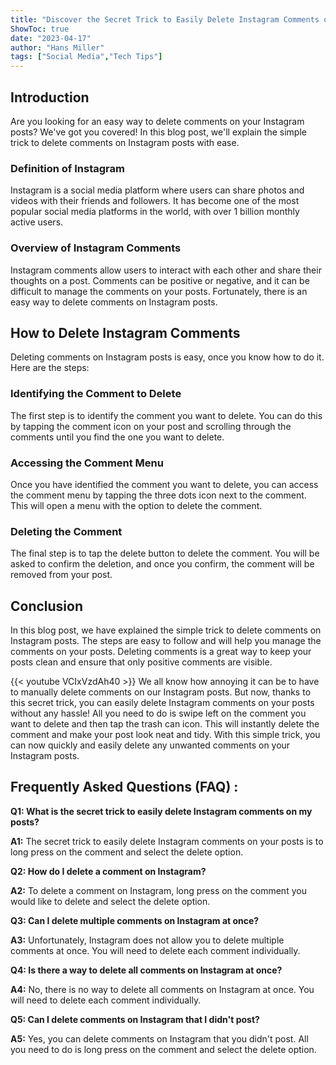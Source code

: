 ```yaml
---
title: "Discover the Secret Trick to Easily Delete Instagram Comments on Your Posts!"
ShowToc: true 
date: "2023-04-17"
author: "Hans Miller" 
tags: ["Social Media","Tech Tips"]
---
```

## Introduction

Are you looking for an easy way to delete comments on your Instagram posts? We've got you covered! In this blog post, we'll explain the simple trick to delete comments on Instagram posts with ease. 

### Definition of Instagram

Instagram is a social media platform where users can share photos and videos with their friends and followers. It has become one of the most popular social media platforms in the world, with over 1 billion monthly active users.

### Overview of Instagram Comments

Instagram comments allow users to interact with each other and share their thoughts on a post. Comments can be positive or negative, and it can be difficult to manage the comments on your posts. Fortunately, there is an easy way to delete comments on Instagram posts.

## How to Delete Instagram Comments

Deleting comments on Instagram posts is easy, once you know how to do it. Here are the steps:

### Identifying the Comment to Delete

The first step is to identify the comment you want to delete. You can do this by tapping the comment icon on your post and scrolling through the comments until you find the one you want to delete.

### Accessing the Comment Menu

Once you have identified the comment you want to delete, you can access the comment menu by tapping the three dots icon next to the comment. This will open a menu with the option to delete the comment.

### Deleting the Comment

The final step is to tap the delete button to delete the comment. You will be asked to confirm the deletion, and once you confirm, the comment will be removed from your post.

## Conclusion

In this blog post, we have explained the simple trick to delete comments on Instagram posts. The steps are easy to follow and will help you manage the comments on your posts. Deleting comments is a great way to keep your posts clean and ensure that only positive comments are visible.

{{< youtube VCIxVzdAh40 >}} 
We all know how annoying it can be to have to manually delete comments on our Instagram posts. But now, thanks to this secret trick, you can easily delete Instagram comments on your posts without any hassle! All you need to do is swipe left on the comment you want to delete and then tap the trash can icon. This will instantly delete the comment and make your post look neat and tidy. With this simple trick, you can now quickly and easily delete any unwanted comments on your Instagram posts.

## Frequently Asked Questions (FAQ) :
**Q1: What is the secret trick to easily delete Instagram comments on my posts?**

**A1:** The secret trick to easily delete Instagram comments on your posts is to long press on the comment and select the delete option.

**Q2: How do I delete a comment on Instagram?**

**A2:** To delete a comment on Instagram, long press on the comment you would like to delete and select the delete option.

**Q3: Can I delete multiple comments on Instagram at once?**

**A3:** Unfortunately, Instagram does not allow you to delete multiple comments at once. You will need to delete each comment individually.

**Q4: Is there a way to delete all comments on Instagram at once?**

**A4:** No, there is no way to delete all comments on Instagram at once. You will need to delete each comment individually.

**Q5: Can I delete comments on Instagram that I didn't post?**

**A5:** Yes, you can delete comments on Instagram that you didn't post. All you need to do is long press on the comment and select the delete option.


